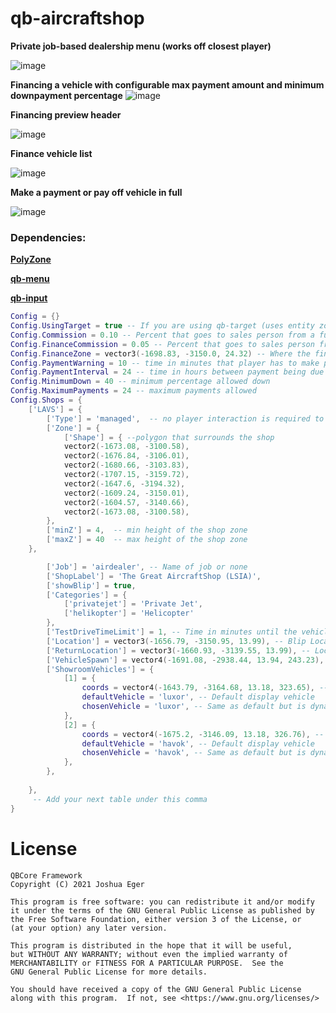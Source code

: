 # qb-aircraftshop

**Private job-based dealership menu (works off closest player)**

![image](https://user-images.githubusercontent.com/57848836/138772120-9513fa09-a22f-4a5f-8afe-6dc7756999f4.png)

**Financing a vehicle with configurable max payment amount and minimum downpayment percentage**
![image](https://user-images.githubusercontent.com/57848836/138771328-0b88078c-9f3d-4754-a4c7-bd5b68dd5129.png)

**Financing preview header**

![image](https://user-images.githubusercontent.com/57848836/138773600-d6f510f8-a476-436d-8211-21e8c920eb6b.png)

**Finance vehicle list**

![image](https://user-images.githubusercontent.com/57848836/138771582-727e7fd4-4837-4320-b79a-479a6268b7ac.png)

**Make a payment or pay off vehicle in full**

![image](https://user-images.githubusercontent.com/57848836/138771627-faed7fcb-73c8-4b77-a33f-fffbb738ab03.png)

### Dependencies:

**[PolyZone](https://github.com/qbcore-framework/PolyZone)**

**[qb-menu](https://github.com/qbcore-framework/qb-menu)**

**[qb-input](https://github.com/qbcore-framework/qb-input)**

```lua
Config = {}
Config.UsingTarget = true -- If you are using qb-target (uses entity zones to target vehicles)
Config.Commission = 0.10 -- Percent that goes to sales person from a full airship sale 10%
Config.FinanceCommission = 0.05 -- Percent that goes to sales person from a finance sale 5%
Config.FinanceZone = vector3(-1698.83, -3150.0, 24.32) -- Where the finance menu is located
Config.PaymentWarning = 10 -- time in minutes that player has to make payment before repo
Config.PaymentInterval = 24 -- time in hours between payment being due
Config.MinimumDown = 40 -- minimum percentage allowed down
Config.MaximumPayments = 24 -- maximum payments allowed
Config.Shops = {
    ['LAVS'] = {
        ['Type'] = 'managed',  -- no player interaction is required to purchase a car
        ['Zone'] = {
            ['Shape'] = { --polygon that surrounds the shop
            vector2(-1673.08, -3100.58),
            vector2(-1676.84, -3106.01),
            vector2(-1680.66, -3103.83),
            vector2(-1707.15, -3159.72),
            vector2(-1647.6, -3194.32),
            vector2(-1609.24, -3150.01),
            vector2(-1604.57, -3140.66),
            vector2(-1673.08, -3100.58),
        },
        ['minZ'] = 4,  -- min height of the shop zone
        ['maxZ'] = 40  -- max height of the shop zone
    },

        ['Job'] = 'airdealer', -- Name of job or none
        ['ShopLabel'] = 'The Great AircraftShop (LSIA)',
        ['showBlip'] = true,
        ['Categories'] = {
            ['privatejet'] = 'Private Jet',
            ['helikopter'] = 'Helicopter'
        },
        ['TestDriveTimeLimit'] = 1, -- Time in minutes until the vehicle gets deleted
        ['Location'] = vector3(-1656.79, -3150.95, 13.99), -- Blip Location
        ['ReturnLocation'] = vector3(-1660.93, -3139.55, 13.99), -- Location to return vehicle, only enables if the aircraftshop has a job owned
        ['VehicleSpawn'] = vector4(-1691.08, -2938.44, 13.94, 243.23), -- Spawn location when vehicle is bought
        ['ShowroomVehicles'] = {
            [1] = {
                coords = vector4(-1643.79, -3164.68, 13.18, 323.65), -- where the vehicle will spawn on display
                defaultVehicle = 'luxor', -- Default display vehicle
                chosenVehicle = 'luxor', -- Same as default but is dynamically changed when swapping vehicles
            },
            [2] = {
                coords = vector4(-1675.2, -3146.09, 13.18, 326.76), -- where the vehicle will spawn on display
                defaultVehicle = 'havok', -- Default display vehicle
                chosenVehicle = 'havok', -- Same as default but is dynamically changed when swapping vehicles
            },
        },
        
    },
     -- Add your next table under this comma
}
```

# License

    QBCore Framework
    Copyright (C) 2021 Joshua Eger

    This program is free software: you can redistribute it and/or modify
    it under the terms of the GNU General Public License as published by
    the Free Software Foundation, either version 3 of the License, or
    (at your option) any later version.

    This program is distributed in the hope that it will be useful,
    but WITHOUT ANY WARRANTY; without even the implied warranty of
    MERCHANTABILITY or FITNESS FOR A PARTICULAR PURPOSE.  See the
    GNU General Public License for more details.

    You should have received a copy of the GNU General Public License
    along with this program.  If not, see <https://www.gnu.org/licenses/>
